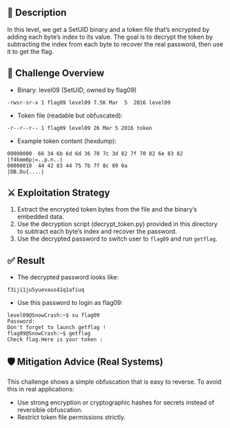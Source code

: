 ## 📄 Description

In this level, we get a SetUID binary and a token file that’s encrypted by adding each byte’s index to its value. The goal is to decrypt the token by subtracting the index from each byte to recover the real password, then use it to get the flag.

## 🧩 Challenge Overview

- Binary: level09 (SetUID, owned by flag09)

```
-rwsr-sr-x 1 flag09 level09 7.5K Mar  5  2016 level09
```

- Token file (readable but obfuscated):

```
-r--r--r-- 1 flag09 level09 26 Mar 5 2016 token
```

- Example token content (hexdump):

```
00000000  66 34 6b 6d 6d 36 70 7c 3d 82 7f 70 82 6e 83 82  |f4kmm6p|=..p.n..|
00000010  44 42 83 44 75 7b 7f 8c 89 0a                    |DB.Du{....|
```

## ⚔️ Exploitation Strategy

1. Extract the encrypted token bytes from the file and the binary’s embedded data.
2. Use the decryption script (decrypt_token.py) provided in this directory to subtract each byte’s index and recover the password.
3. Use the decrypted password to switch user to `flag09` and run `getflag`.

## ✅ Result

- The decrypted password looks like:

```
f3iji1ju5yuevaus41q1afiuq
```

- Use this password to login as flag09:

```
level09@SnowCrash:~$ su flag09
Password:
Don't forget to launch getflag !
flag09@SnowCrash:~$ getflag
Check flag.Here is your token :
```

## 🛡️ Mitigation Advice (Real Systems)

This challenge shows a simple obfuscation that is easy to reverse. To avoid this in real applications:

- Use strong encryption or cryptographic hashes for secrets instead of reversible obfuscation.
- Restrict token file permissions strictly.
